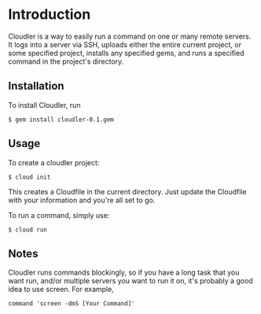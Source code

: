 Introduction
============

Cloudler is a way to easily run a command on one or many remote servers. It logs into a server via SSH, uploads either the entire current project, or some specified project, installs any specified gems, and runs a specified command in the project's directory.

Installation
------------

To install Cloudler, run

	$ gem install cloudler-0.1.gem

Usage
-----

To create a cloudler project:

	$ cloud init

This creates a Cloudfile in the current directory. Just update the Cloudfile with your information and you're all set to go.

To run a command, simply use:

	$ cloud run

Notes
-----

Cloudler runs commands blockingly, so if you have a long task that you want run, and/or multiple servers you want to run it on, it's probably a good idea to use screen. For example,

	command 'screen -dmS [Your Command]'
